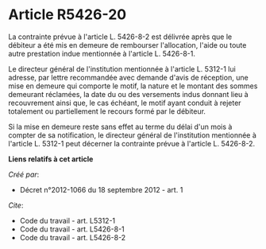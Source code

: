 # Article R5426-20

La contrainte prévue à l'article L. 5426-8-2 est délivrée après que le débiteur a été mis en demeure de rembourser
l'allocation, l'aide ou toute autre prestation indue mentionnée à l'article L. 5426-8-1. 

Le directeur général de l'institution mentionnée à l'article L. 5312-1 lui adresse, par lettre recommandée avec demande
d'avis de réception, une mise en demeure qui comporte le motif, la nature et le montant des sommes demeurant réclamées, la
date du ou des versements indus donnant lieu à recouvrement ainsi que, le cas échéant, le motif ayant conduit à rejeter
totalement ou partiellement le recours formé par le débiteur. 

Si la mise en demeure reste sans effet au terme du délai d'un mois à compter de sa notification, le directeur général de
l'institution mentionnée à l'article L. 5312-1 peut décerner la contrainte prévue à l'article L. 5426-8-2.

**Liens relatifs à cet article**

_Créé par_:

  - Décret n°2012-1066 du 18 septembre 2012 - art. 1

_Cite_:

  - Code du travail - art. L5312-1
  - Code du travail - art. L5426-8-1
  - Code du travail - art. L5426-8-2
